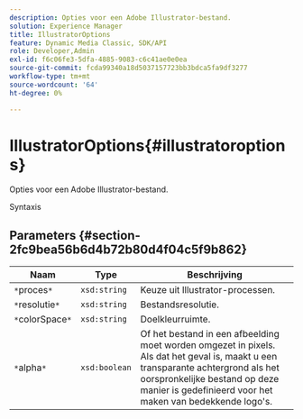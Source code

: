 ```yaml
---
description: Opties voor een Adobe Illustrator-bestand.
solution: Experience Manager
title: IllustratorOptions
feature: Dynamic Media Classic, SDK/API
role: Developer,Admin
exl-id: f6c06fe3-5dfa-4885-9083-c6c41ae0e0ea
source-git-commit: fcda99340a18d5037157723bb3bdca5fa9df3277
workflow-type: tm+mt
source-wordcount: '64'
ht-degree: 0%

---
```


# IllustratorOptions{#illustratoroptions}

Opties voor een Adobe Illustrator-bestand.

Syntaxis

## Parameters {#section-2fc9bea56b6d4b72b80d4f04c5f9b862}

| Naam | Type | Beschrijving |
|---|---|---|
| `*`proces`*` | `xsd:string` | Keuze uit Illustrator-processen. |
| `*`resolutie`*` | `xsd:string` | Bestandsresolutie. |
| `*`colorSpace`*` | `xsd:string` | Doelkleurruimte. |
| `*`alpha`*` | `xsd:boolean` | Of het bestand in een afbeelding moet worden omgezet in pixels. Als dat het geval is, maakt u een transparante achtergrond als het oorspronkelijke bestand op deze manier is gedefinieerd voor het maken van bedekkende logo&#39;s. |
